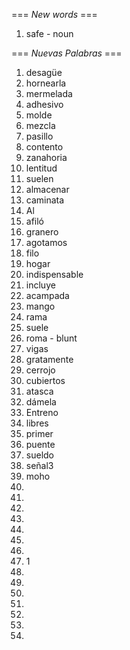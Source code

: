 === *New words* ===

1. safe - noun

=== *Nuevas Palabras* ===

1. desagüe
2. hornearla
3. mermelada
4. adhesivo
5. molde
6. mezcla
7. pasillo
8. contento
9. zanahoria
10. lentitud
11. suelen
12. almacenar
13. caminata
14. Al
15. afiló
16. granero
17. agotamos
18. filo
19. hogar
20. indispensable
21. incluye
22. acampada
23. mango
24. rama
25. suele
26. roma - blunt
27. vigas
28. gratamente
29. cerrojo
30. cubiertos
31. atasca
32. dámela
33. Entreno
34. libres
35. primer
36. puente
37. sueldo
38. señal3
39. moho
40.     
41. 
42. 
43. 
44. 
45. 
46. 
47. 1
48. 
49. 
50.   
51. 
52. 
53. 
54. 

